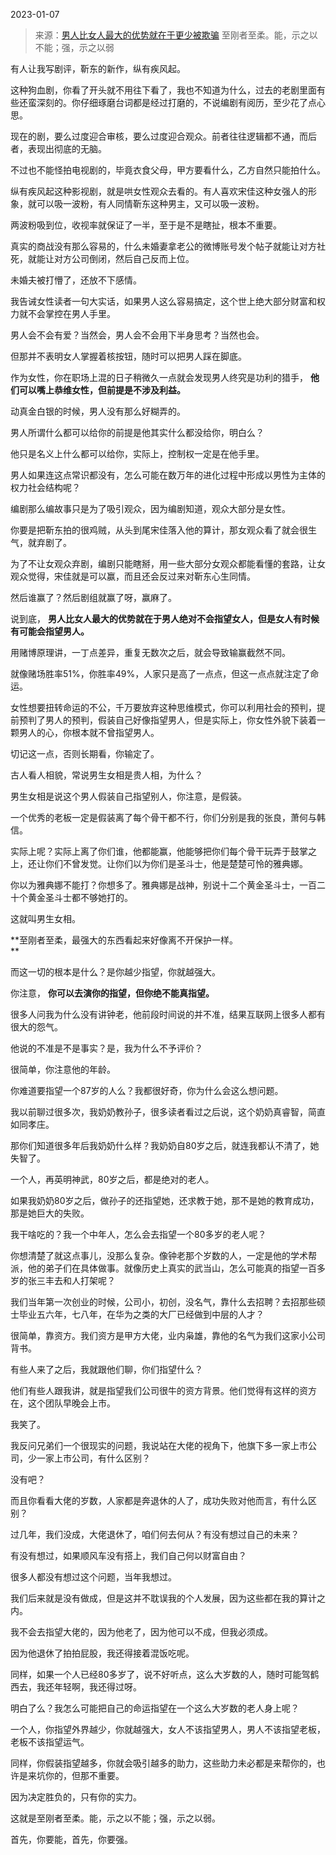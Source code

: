 2023-01-07

> 来源：[男人比女人最大的优势就在于更少被欺骗](http://mp.weixin.qq.com/s?__biz=MzU3NDc5Nzc0NQ==&mid=2247522060&idx=1&sn=ce05f4065f3250fde28373ad22dc00f4&chksm=fd2e35d2ca59bcc4aeba0f8ea2fcffb70a57f3290c9c507c5a3add7d5487808deddf8da09690&scene=27#wechat_redirect)
> 至刚者至柔。​能​，示之以不能；强，示之以弱

有人让我写剧评，靳东的新作，纵有疾风起。  

这种狗血剧，你看了开头就不用往下看了，我也不知道为什么，过去的老剧里面有些还蛮深刻的。你仔细琢磨台词都是经过打磨的，不说编剧有阅历，至少花了点心思。

现在的剧，要么过度迎合审核，要么过度迎合观众。前者往往逻辑都不通，而后者，表现出彻底的无脑。

不过也不能怪拍电视剧的，毕竟衣食父母，甲方要看什么，乙方自然只能拍什么。

纵有疾风起这种影视剧，就是哄女性观众去看的。有人喜欢宋佳这种女强人的形象，就可以吸一波粉，有人同情靳东这种男主，又可以吸一波粉。

两波粉吸到位，收视率就保证了一半，至于是不是瞎扯，根本不重要。

真实的商战没有那么容易的，什么未婚妻拿老公的微博账号发个帖子就能让对方社死，就能让对方公司倒闭，然后自己反而上位。

未婚夫被打懵了，还放不下感情。

我告诫女性读者一句大实话，如果男人这么容易搞定，这个世上绝大部分财富和权力就不会掌控在男人手里。

男人会不会有爱？当然会，男人会不会用下半身思考？当然也会。

但那并不表明女人掌握着核按钮，随时可以把男人踩在脚底。

作为女性，你在职场上混的日子稍微久一点就会发现男人终究是功利的猎手， **他们可以嘴上恭维女性，但前提是不涉及利益。**  

动真金白银的时候，男人没有那么好糊弄的。  

男人所谓什么都可以给你的前提是他其实什么都没给你，明白么？  

他只是名义上什么都可以给你，实际上，控制权一定是在他手里。  

男人如果连这点常识都没有，怎么可能在数万年的进化过程中形成以男性为主体的权力社会结构呢？  

编剧那么编故事只是为了吸引观众，因为编剧知道，观众大部分是女性。  

你要是把靳东拍的很鸡贼，从头到尾宋佳落入他的算计，那女观众看了就会很生气，就弃剧了。  

为了不让女观众弃剧，编剧只能瞎掰，用一些大部分女观众都能看懂的套路，让女观众觉得，宋佳就是可以赢，而且还会反过来对靳东心生同情。  

然后谁赢了？然后剧组就赢了呀，赢麻了。  

说到底， **男人比女人最大的优势就在于男人绝对不会指望女人，但是女人有时候有可能会指望男人。**  

用赌博原理讲，一丁点差异，重复无数次之后，就会导致输赢截然不同。  

就像赌场胜率51%，你胜率49%，人家只是高了一点点，但这一点点就注定了命运。  

女性想要扭转命运的不公，千万要放弃这种思维模式，你可以利用社会的预判，提前预判了男人的预判，假装自己好像指望男人，但是实际上，你女性外貌下装着一颗男人的心，你根本就不曾指望男人。  

切记这一点，否则长期看，你输定了。  

古人看人相貌，常说男生女相是贵人相，为什么？  

男生女相是说这个男人假装自己指望别人，你注意，是假装。  

一个优秀的老板一定是假装离了每个骨干都不行，你们分别是我的张良，萧何与韩信。  

实际上呢？实际上离了你们谁，他都能赢，他能够把你们每个骨干玩弄于鼓掌之上，还让你们不曾发觉。让你们以为你们是圣斗士，他是楚楚可怜的雅典娜。

你以为雅典娜不能打？你想多了。雅典娜是战神，别说十二个黄金圣斗士，一百二十个黄金圣斗士都不够她打的。  

这就叫男生女相。  

 **至刚者至柔，最强大的东西看起来好像离不开保护一样。  
**

而这一切的根本是什么？是你越少指望，你就越强大。

你注意， **你可以去演你的指望，但你绝不能真指望。**

很多人问我为什么没有讲钟老，他前段时间说的并不准，结果互联网上很多人都有很大的怨气。  

他说的不准是不是事实？是，我为什么不予评价？  

很简单，你注意他的年龄。

你难道要指望一个87岁的人么？我都很好奇，你为什么会这么想问题。  

我以前聊过很多次，我奶奶教孙子，很多读者看过之后说，这个奶奶真睿智，简直如同孝庄。  

那你们知道很多年后我奶奶什么样？我奶奶自80岁之后，就连我都认不清了，她失智了。  

一个人，再英明神武，80岁之后，都是绝对的老人。  

如果我奶奶80岁之后，做孙子的还指望她，还求教于她，那不是她的教育成功，那是她巨大的失败。

我干啥吃的？我一个中年人，怎么会去指望一个80多岁的老人呢？

你想清楚了就这点事儿，没那么复杂。像钟老那个岁数的人，一定是他的学术帮派，他的弟子们在具体做事。就像历史上真实的武当山，怎么可能真的指望一百多岁的张三丰去和人打架呢？  

我们当年第一次创业的时候，公司小，初创，没名气，靠什么去招聘？去招那些硕士毕业五六年，七八年，在华为之类的大厂已经做到中层的人才？  

很简单，靠资方。我们资方是甲方大佬，业内枭雄，靠他的名气为我们这家小公司背书。

有些人来了之后，我就跟他们聊，你们指望什么？  

他们有些人跟我讲，就是指望我们公司很牛的资方背景。他们觉得有这样的资方在，这个团队早晚会上市。

我笑了。

我反问兄弟们一个很现实的问题，我说站在大佬的视角下，他旗下多一家上市公司，少一家上市公司，有什么区别？  

没有吧？

而且你看看大佬的岁数，人家都是奔退休的人了，成功失败对他而言，有什么区别？

过几年，我们没成，大佬退休了，咱们何去何从？有没有想过自己的未来？

有没有想过，如果顺风车没有搭上，我们自己何以财富自由？

很多人都没有想过这个问题，当年我想过。  

我们后来就是没有做成，但是这并不耽误我的个人发展，因为这些都在我的算计之内。

我不会去指望大佬的，因为他老了，因为他可以不成，但我必须成。  

因为他退休了拍拍屁股，我还得接着混饭吃呢。  

同样，如果一个人已经80多岁了，说不好听点，这么大岁数的人，随时可能驾鹤西去，我还年轻啊，我还得过呀。

明白了么？我怎么可能把自己的命运指望在一个这么大岁数的老人身上呢？

一个人，你指望外界越少，你就越强大，女人不该指望男人，男人不该指望老板，老板不该指望运气。

同样，你假装指望越多，你就会吸引越多的助力，这些助力未必都是来帮你的，也许是来坑你的，但那不重要。  

因为决定胜负的，只有你的实力。  

这就是至刚者至柔。能，示之以不能；强，示之以弱。

首先，你要能，首先，你要强。

